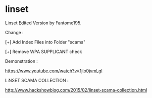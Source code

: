 # linset

Linset Edited Version  by Fantome195. 

Change : 

[+] Add Index Files into Folder "scama"

[+] Remove WPA SUPPLICANT check 



Demonstration : 

https://www.youtube.com/watch?v=1jib0jvmLgI

LiNSET SCAMA COLLECTION : 

http://www.hackshowblog.com/2015/02/linset-scama-collection.html
